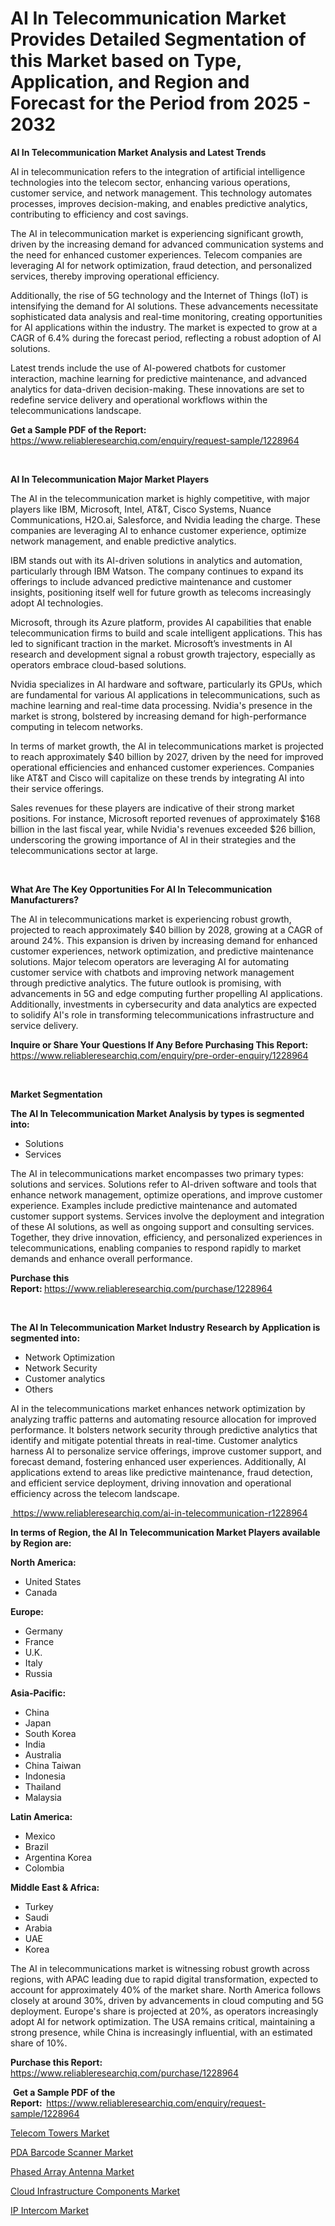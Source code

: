 <p><h1>AI In Telecommunication Market Provides Detailed Segmentation of this Market based on Type, Application, and Region and Forecast for the Period from 2025 - 2032</h1></p><p><strong>AI In Telecommunication Market Analysis and Latest Trends</strong></p>
<p><p>AI in telecommunication refers to the integration of artificial intelligence technologies into the telecom sector, enhancing various operations, customer service, and network management. This technology automates processes, improves decision-making, and enables predictive analytics, contributing to efficiency and cost savings.</p><p>The AI in telecommunication market is experiencing significant growth, driven by the increasing demand for advanced communication systems and the need for enhanced customer experiences. Telecom companies are leveraging AI for network optimization, fraud detection, and personalized services, thereby improving operational efficiency.</p><p>Additionally, the rise of 5G technology and the Internet of Things (IoT) is intensifying the demand for AI solutions. These advancements necessitate sophisticated data analysis and real-time monitoring, creating opportunities for AI applications within the industry. The market is expected to grow at a CAGR of 6.4% during the forecast period, reflecting a robust adoption of AI solutions.</p><p>Latest trends include the use of AI-powered chatbots for customer interaction, machine learning for predictive maintenance, and advanced analytics for data-driven decision-making. These innovations are set to redefine service delivery and operational workflows within the telecommunications landscape.</p></p>
<p><strong>Get a Sample PDF of the Report:&nbsp;</strong> <a href="https://www.reliableresearchiq.com/enquiry/request-sample/1228964?utm_campaign=99&utm_medium=2&utm_source=Github&utm_content=ia&utm_term=08042025&utm_id=ai-in-telecommunication">https://www.reliableresearchiq.com/enquiry/request-sample/1228964</a></p>
<p>&nbsp;</p>
<p><strong>AI In Telecommunication Major Market Players</strong></p>
<p><p>The AI in the telecommunication market is highly competitive, with major players like IBM, Microsoft, Intel, AT&T, Cisco Systems, Nuance Communications, H2O.ai, Salesforce, and Nvidia leading the charge. These companies are leveraging AI to enhance customer experience, optimize network management, and enable predictive analytics.</p><p>IBM stands out with its AI-driven solutions in analytics and automation, particularly through IBM Watson. The company continues to expand its offerings to include advanced predictive maintenance and customer insights, positioning itself well for future growth as telecoms increasingly adopt AI technologies.</p><p>Microsoft, through its Azure platform, provides AI capabilities that enable telecommunication firms to build and scale intelligent applications. This has led to significant traction in the market. Microsoft’s investments in AI research and development signal a robust growth trajectory, especially as operators embrace cloud-based solutions.</p><p>Nvidia specializes in AI hardware and software, particularly its GPUs, which are fundamental for various AI applications in telecommunications, such as machine learning and real-time data processing. Nvidia's presence in the market is strong, bolstered by increasing demand for high-performance computing in telecom networks.</p><p>In terms of market growth, the AI in telecommunications market is projected to reach approximately $40 billion by 2027, driven by the need for improved operational efficiencies and enhanced customer experiences. Companies like AT&T and Cisco will capitalize on these trends by integrating AI into their service offerings.</p><p>Sales revenues for these players are indicative of their strong market positions. For instance, Microsoft reported revenues of approximately $168 billion in the last fiscal year, while Nvidia's revenues exceeded $26 billion, underscoring the growing importance of AI in their strategies and the telecommunications sector at large.</p></p>
<p>&nbsp;</p>
<p><strong>What Are The Key Opportunities For AI In Telecommunication Manufacturers?</strong></p>
<p><p>The AI in telecommunications market is experiencing robust growth, projected to reach approximately $40 billion by 2028, growing at a CAGR of around 24%. This expansion is driven by increasing demand for enhanced customer experiences, network optimization, and predictive maintenance solutions. Major telecom operators are leveraging AI for automating customer service with chatbots and improving network management through predictive analytics. The future outlook is promising, with advancements in 5G and edge computing further propelling AI applications. Additionally, investments in cybersecurity and data analytics are expected to solidify AI's role in transforming telecommunications infrastructure and service delivery.</p></p>
<p><strong>Inquire or Share Your Questions If Any Before Purchasing This Report:</strong> <a href="https://www.reliableresearchiq.com/enquiry/pre-order-enquiry/1228964?utm_campaign=99&utm_medium=2&utm_source=Github&utm_content=ia&utm_term=08042025&utm_id=ai-in-telecommunication">https://www.reliableresearchiq.com/enquiry/pre-order-enquiry/1228964</a></p>
<p>&nbsp;</p>
<p><strong>Market Segmentation</strong></p>
<p><strong>The AI In Telecommunication Market Analysis by types is segmented into:</strong></p>
<p><ul><li>Solutions</li><li>Services</li></ul></p>
<p><p>The AI in telecommunications market encompasses two primary types: solutions and services. Solutions refer to AI-driven software and tools that enhance network management, optimize operations, and improve customer experience. Examples include predictive maintenance and automated customer support systems. Services involve the deployment and integration of these AI solutions, as well as ongoing support and consulting services. Together, they drive innovation, efficiency, and personalized experiences in telecommunications, enabling companies to respond rapidly to market demands and enhance overall performance.</p></p>
<p><strong>Purchase this Report:&nbsp;</strong><a href="https://www.reliableresearchiq.com/purchase/1228964?utm_campaign=99&utm_medium=2&utm_source=Github&utm_content=ia&utm_term=08042025&utm_id=ai-in-telecommunication">https://www.reliableresearchiq.com/purchase/1228964</a></p>
<p>&nbsp;</p>
<p><strong>The AI In Telecommunication Market Industry Research by Application is segmented into:</strong></p>
<p><ul><li>Network Optimization</li><li>Network Security</li><li>Customer analytics</li><li>Others</li></ul></p>
<p><p>AI in the telecommunications market enhances network optimization by analyzing traffic patterns and automating resource allocation for improved performance. It bolsters network security through predictive analytics that identify and mitigate potential threats in real-time. Customer analytics harness AI to personalize service offerings, improve customer support, and forecast demand, fostering enhanced user experiences. Additionally, AI applications extend to areas like predictive maintenance, fraud detection, and efficient service deployment, driving innovation and operational efficiency across the telecom landscape.</p></p>
<p><a href="https://www.reliableresearchiq.com/ai-in-telecommunication-r1228964?utm_campaign=99&utm_medium=2&utm_source=Github&utm_content=ia&utm_term=08042025&utm_id=ai-in-telecommunication">&nbsp;https://www.reliableresearchiq.com/ai-in-telecommunication-r1228964</a></p>
<p><strong>In terms of Region, the AI In Telecommunication Market Players available by Region are:</strong></p>
<p>
    <p> <strong> North America: </strong>
        <ul>
            <li>United States</li>
            <li>Canada</li>
        </ul>
        </p> 
    <p> <strong> Europe: </strong>
        <ul>
            <li>Germany</li>
            <li>France</li>
            <li>U.K.</li>
            <li>Italy</li>
            <li>Russia</li>
        </ul>
        </p> 
    <p> <strong> Asia-Pacific: </strong>
        <ul>
            <li>China</li>
            <li>Japan</li>
            <li>South Korea</li>
            <li>India</li>
            <li>Australia</li>
            <li>China Taiwan</li>
            <li>Indonesia</li>
            <li>Thailand</li>
            <li>Malaysia</li>
        </ul>
        </p> 
    <p> <strong> Latin America: </strong>
        <ul>
            <li>Mexico</li>
            <li>Brazil</li>
            <li>Argentina Korea</li>
            <li>Colombia</li>
        </ul>
        </p> 
    <p> <strong> Middle East & Africa: </strong>
        <ul>
            <li>Turkey</li>
            <li>Saudi</li>
            <li>Arabia</li>
            <li>UAE</li>
            <li>Korea</li>
        </ul>
    </p>
    </p>
<p><p>The AI in telecommunications market is witnessing robust growth across regions, with APAC leading due to rapid digital transformation, expected to account for approximately 40% of the market share. North America follows closely at around 30%, driven by advancements in cloud computing and 5G deployment. Europe's share is projected at 20%, as operators increasingly adopt AI for network optimization. The USA remains critical, maintaining a strong presence, while China is increasingly influential, with an estimated share of 10%.</p></p>
<p><strong>Purchase this Report: </strong><a href="https://www.reliableresearchiq.com/purchase/1228964?utm_campaign=99&utm_medium=2&utm_source=Github&utm_content=ia&utm_term=08042025&utm_id=ai-in-telecommunication">https://www.reliableresearchiq.com/purchase/1228964</a></p>
<p>&nbsp;<strong>Get a Sample PDF of the Report:&nbsp;&nbsp;</strong><a href="https://www.reliableresearchiq.com/enquiry/request-sample/1228964?utm_campaign=99&utm_medium=2&utm_source=Github&utm_content=ia&utm_term=08042025&utm_id=ai-in-telecommunication">https://www.reliableresearchiq.com/enquiry/request-sample/1228964</a></p>
<p><strong></strong></p>
<p><p><a href="https://github.com/eimutelufta/Market-Research-Report-List-1/blob/main/telecom-towers-market.md?utm_campaign=99&utm_medium=2&utm_source=Github&utm_content=ia&utm_term=08042025&utm_id=ai-in-telecommunication">Telecom Towers Market</a></p><p><a href="https://github.com/atawanyeze/Market-Research-Report-List-1/blob/main/pda-barcode-scanner-market.md?utm_campaign=99&utm_medium=2&utm_source=Github&utm_content=ia&utm_term=08042025&utm_id=ai-in-telecommunication">PDA Barcode Scanner Market</a></p><p><a href="https://github.com/onutsheinz/Market-Research-Report-List-1/blob/main/phased-array-antenna-market.md?utm_campaign=99&utm_medium=2&utm_source=Github&utm_content=ia&utm_term=08042025&utm_id=ai-in-telecommunication">Phased Array Antenna Market</a></p><p><a href="https://github.com/afghatakito29/Market-Research-Report-List-1/blob/main/cloud-infrastructure-components-market.md?utm_campaign=99&utm_medium=2&utm_source=Github&utm_content=ia&utm_term=08042025&utm_id=ai-in-telecommunication">Cloud Infrastructure Components Market</a></p><p><a href="https://github.com/saqafidrahea/Market-Research-Report-List-1/blob/main/ip-intercom-market.md?utm_campaign=99&utm_medium=2&utm_source=Github&utm_content=ia&utm_term=08042025&utm_id=ai-in-telecommunication">IP Intercom Market</a></p></p>